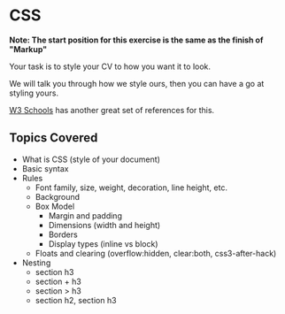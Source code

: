 # CSS

**Note: The start position for this exercise is the same as the finish of "Markup"**

Your task is to style your CV to how you want it to look.

We will talk you through how we style ours, then you can have a go at styling yours.

[W3 Schools](http://www.w3schools.com/css/) has another great set of references for this.

## Topics Covered

* What is CSS (style of your document)
* Basic syntax
* Rules
    * Font family, size, weight, decoration, line height, etc.
    * Background
    * Box Model
        * Margin and padding 
        * Dimensions (width and height)
        * Borders
        * Display types (inline vs block)
    * Floats and clearing (overflow:hidden, clear:both, css3-after-hack)
* Nesting
    * section h3
    * section + h3
    * section > h3
    * section h2, section h3